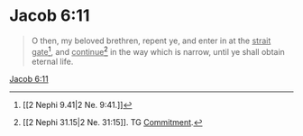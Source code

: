 # Jacob 6:11

> O then, my beloved brethren, repent ye, and enter in at the <u>strait gate</u>[^a], and <u>continue</u>[^b] in the way which is narrow, until ye shall obtain eternal life.

[Jacob 6:11](https://www.churchofjesuschrist.org/study/scriptures/bofm/jacob/6?lang=eng&id=p11#p11)


[^a]: [[2 Nephi 9.41|2 Ne. 9:41.]]
[^b]: [[2 Nephi 31.15|2 Ne. 31:15]]. TG [Commitment](https://www.churchofjesuschrist.org/study/scriptures/tg/commitment?lang=eng).
